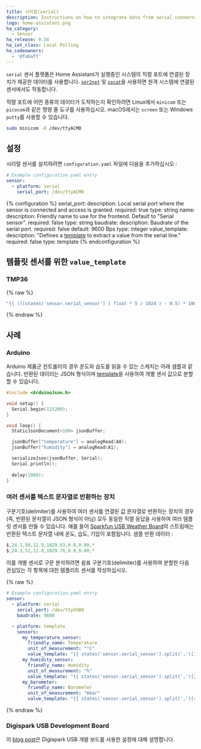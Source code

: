 ```yaml
---
title: 시리얼(serial)
description: Instructions on how to integrate data from serial connected sensors into Home Assistant.
logo: home-assistant.png
ha_category:
  - Sensor
ha_release: 0.56
ha_iot_class: Local Polling
ha_codeowners:
  - '@fabaff'
---
```


`serial` 센서 플랫폼은 Home Assistant가 실행중인 시스템의 직렬 포트에 연결된 장치가 제공한 데이터를 사용합니다. 
[`ser2net`](http://ser2net.sourceforge.net/) 및 [`socat`](http://www.dest-unreach.org/socat/)을 사용하면 원격 시스템에 연결된 센서에서도 작동합니다.

직렬 포트에 어떤 종류의 데이터가 도착하는지 확인하려면 Linux에서 `minicom` 또는 `picocom`과 같은 명령 줄 도구를 사용하십시오. macOS에서는 `screen` 또는 Windows `putty`를 사용할 수 있습니다.

```bash
sudo minicom -D /dev/ttyACM0
```

## 설정

시리얼 센서를 설치하려면 `configuration.yaml` 파일에 다음을 추가하십시오 :

```yaml
# Example configuration.yaml entry
sensor:
  - platform: serial
    serial_port: /dev/ttyACM0
```

{% configuration %}
serial_port:
  description: Local serial port where the sensor is connected and access is granted.
  required: true
  type: string
name:
  description: Friendly name to use for the frontend. Default to "Serial sensor".
  required: false
  type: string
baudrate:
  description: Baudrate of the serial port.
  required: false
  default: 9600 Bps
  type: integer
value_template:
  description: "Defines a [template](/docs/configuration/templating/#processing-incoming-data) to extract a value from the serial line."
  required: false
  type: template
{% endconfiguration %}

## 템플릿 센서를 위한 `value_template`

### TMP36

{% raw %}
```yaml
"{{ (((states('sensor.serial_sensor') | float * 5 / 1024 ) - 0.5) * 100) | round(1) }}"
```
{% endraw %}

## 사례

### Arduino

Arduino 제품군 컨트롤러의 경우 온도와 습도를 읽을 수 있는 스케치는 아래 샘플과 같습니다. 반환된 데이터는 JSON 형식이며 [template](/docs/configuration/templating/#processing-incoming-data)을 사용하여 개별 센서 값으로 분할할 수 있습니다.

```c
#include <ArduinoJson.h>

void setup() {
  Serial.begin(115200);
}

void loop() {
  StaticJsonDocument<100> jsonBuffer;

  jsonBuffer["temperature"] = analogRead(A0);
  jsonBuffer["humidity"] = analogRead(A1);

  serializeJson(jsonBuffer, Serial);
  Serial.println();
  
  delay(1000);
}
```

### 여러 센서를 텍스트 문자열로 반환하는 장치


구분기호(delimiter)를 사용하여 여러 센서를 연결된 값 문자열로 반환하는 장치의 경우 (즉, 반환된 문자열이 JSON 형식이 아님) 모두 동일한 직렬 응답을 사용하여 여러 템플릿 센서를 만들 수 있습니다. 예를 들어 [Sparkfun USB Weather Board](https://www.sparkfun.com/products/retired/9800)의 스트림에는 반환된 텍스트 문자열 내에 온도, 습도, 기압이 포함됩니다. 샘플 반환 데이터 :


```c
$,24.1,50,12.9,1029.83,0.0,0.00,*
$,24.3,51,12.8,1029.76,0.0,0.00,*
```

이를 개별 센서로 구문 분석하려면 쉼표 구분기호(delimiter)를 사용하여 분할한 다음 관심있는 각 항목에 대한 템플리트 센서를 작성하십시오.

{% raw %}
```yaml
# Example configuration.yaml entry
sensor:
  - platform: serial
    serial_port: /dev/ttyUSB0
    baudrate: 9600

  - platform: template
    sensors:
      my_temperature_sensor:
        friendly_name: Temperature
        unit_of_measurement: "°C"
        value_template: "{{ states('sensor.serial_sensor').split(',')[1] | float }}"
      my_humidity_sensor:
        friendly_name: Humidity
        unit_of_measurement: "%"
        value_template: "{{ states('sensor.serial_sensor').split(',')[2] | float }}"
      my_barometer:
        friendly_name: Barometer
        unit_of_measurement: "mbar"
        value_template: "{{ states('sensor.serial_sensor').split(',')[4] | float }}"
```
{% endraw %}

### Digispark USB Development Board

이 [blog post](/blog/2017/10/23/simple-analog-sensor/)은 Digispark USB 개발 보드를 사용한 설정에 대해 설명합니다.